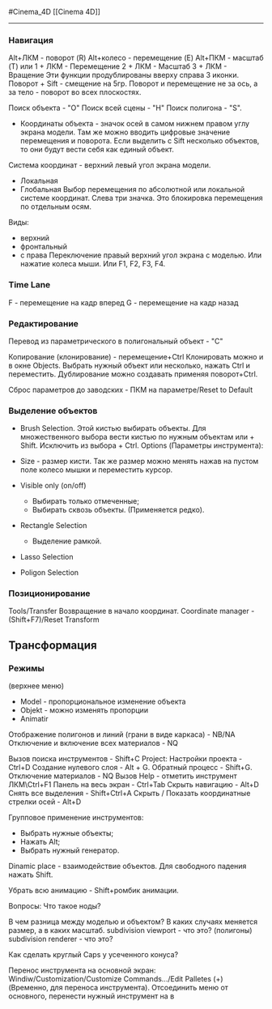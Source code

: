 #Cinema_4D 
[[Cinema 4D]]
____________
### Навигация
Alt+ЛКМ - поворот (R)
Alt+колесо - перемещение (E)
Alt+ПКМ - масштаб (T)
или
1 + ЛКМ - Перемещение
2 + ЛКМ - Масштаб
3 + ЛКМ - Вращение
Эти функции продублированы вверху справа 3 иконки.
Поворот + Sift - смещение на 5гр.
Поворот и перемещение не за ось, а за тело - поворот во всех плоскостях.

Поиск объекта - "O"
Поиск всей сцены - "H"
Поиск полигона - "S".
- Координаты объекта - значок осей в самом нижнем правом углу экрана модели. Там же можно вводить цифровые значение перемещения и поворота. Если выделить с Sift несколько объектов, то они будут вести себя как единый объект.

Система координат - верхний левый угол экрана модели.
- Локальная
- Глобальная
Выбор перемещения по абсолютной или локальной системе координат.
Слева три значка. Это блокировка перемещения по отдельным осям.

Виды: 
- верхний
- фронтальный
- с права
Переключение правый верхний угол экрана с моделью. Или нажатие колеса мыши.
Или F1, F2, F3, F4.
### Time Lane
F - перемещение на кадр вперед
G - перемещение на кадр назад

### Редактирование
Перевод из параметрического в полигональный объект - "C"

Копирование (клонирование) - перемещение+Ctrl
Клонировать можно и в окне Objects. Выбрать нужный объект или несколько, нажать Ctrl и переместить.
Дублирование можно создавать применяя поворот+Ctrl.

Сброс параметров до заводских - ПКМ на параметре/Reset to Default

### Выделение объектов
- Brush Selection. 
	Этой кистью выбирать объекты.
Для множественного выбора вести кистью по нужным объектам или + Shift.
Исключить из выбора + Ctrl.
Options (Параметры инструмента):
- Size - размер кисти. Так же размер можно менять нажав на пустом поле колесо мышки и переместить курсор.
- Visible only (on/off)
	- Выбирать только отмеченные;
	- Выбирать сквозь объекты. (Применяется редко).
	
- Rectangle Selection
	- Выделение рамкой.
- Lasso Selection
- Poligon Selection

### Позиционирование
Tools/Transfer
Возвращение в начало координат. Coordinate manager - (Shift+F7)/Reset Transform


## Трансформация
### Режимы
(верхнее меню)
- Model - пропорциональное изменение объекта
- Objekt - можно изменять пропорции
- Animatir



Отображение полигонов и линий (грани в виде каркаса) - NB/NA
Отключение и включение всех материалов - NQ


Вызов поиска инструментов - Shift+C
Project: Настройки проекта - Ctrl+D
Создание нулевого слоя - Alt + G. Обратный процесс - Shift+G.
Отключение материалов - NQ
Вызов Help - отметить инструмент ЛКМ\Ctrl+F1
Панель на весь экран - Ctrl+Tab
Скрыть навигацию - Alt+D
Снять все выделения - Shift+Ctrl+A
Скрыть / Показать координатные стрелки осей - Alt+D

Групповое применение инструментов: 
- Выбрать нужные объекты;
- Нажать Alt;
- Выбрать нужный генератор.

Dinamic place - взаимодействие объектов. Для свободного падения нажать Shift.

Убрать всю анимацию - Shift+ромбик анимации.


Вопросы:
Что такое ноды?

В чем разница между моделью и объектом? В каких случаях меняется размер, а в каких масштаб.
subdivision viewport - что это? (полигоны)
subdivision renderer - что это?

Как сделать круглый Caps у усеченного конуса?

Перенос инструмента на основной экран:
Windiw/Customization/Customize Commands.../Edit Palletes (+) (Временно, для переноса инструмента). Отсоединить меню от основного, перенести нужный инструмент на в